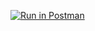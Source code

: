[![Run in Postman](https://run.pstmn.io/button.svg)](https://app.getpostman.com/run-collection/17761819-0ca376cb-294c-4674-8f0c-95794ecf8e70?action=collection%2Ffork&collection-url=entityId%3D17761819-0ca376cb-294c-4674-8f0c-95794ecf8e70%26entityType%3Dcollection%26workspaceId%3D5e7fa59b-d83a-4688-9b49-86ee6af2f5da)